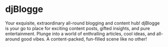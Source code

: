# djBlogge

 Your exquisite, extraordinary all-round blogging and content hub! djBlogge is your go to place for exciting content posts, gifted insights, and pure entertainment. Plunge into a world of enthralling articles, cool ideas, and all-around good vibes. A content-packed, fun-filled scene like no other!









